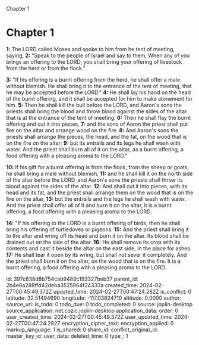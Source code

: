 Chapter 1

# Chapter 1

**1:** The LORD called Moses and spoke to him from he tent of meeting, saying,
**2:** "Speak to the people of Israel and say to them, When any of you brings an offering to the LORD, you shall bring your offering of livestock from the herd or from the flock."

**3:** "If his offering is a burnt offering from the herd, he shall offer a male without blemish. He shall bring it to the entrance of the tent of meeting, that he may be accepted before the LORD."
**4:** He shall lay his hand on the head of the burnt offering, and it shall be accepted for him to make atonement for him.
**5:** Then he shall kill the bull before the LORD, and Aaron's sons the priests shall bring the blood and throw blood against the sides of the altar that is at the entrance of the tent of meeting.
**6:** Then he shall flay the burnt offering and cut it into pieces,
**7:** and the sons of Aaron the priest shall put fire on the altar and arrange wood on the fire.
**8:** And Aaron's sons the priests shall arrange the pieces, the head, and the fat, on the wood that is on the fire on the altar;
**9:** but its entrails and its legs he shall wash with water. And the priest shall burn all of it on the altar, as a burnt offering, a food offering with a pleasing aroma to the LORD."

**10:** If his gift for a burnt offering is from the flock, from the sheep or goats, he shall bring a male without blemish,
**11:** and he shall kill it on the north side of the altar before the LORD, and Aaron's sons the priests shall throw its blood against the sides of the altar.
**12:** And shall cut it into pieces, with its head and its fat, and the priest shall arrange them on the wood that is on the fire on the altar,
**13:** but the entrails and the legs he shall wash with water. And the priest shall offer all of it and burn it on the altar, it is a burnt offering, a food offering with a pleasing aroma to the LORD.

**14:** "If his offering to the LORD is a burnt offering of birds, then he shall bring his offering of turtledoves or pigeons.
**15:** And the priest shall bring it to the altar and wring off its head and burn it on the altar. Its blood shall be drained out on the side of the altar.
**16:** He shall remove its crop with its contents and cast it beside the altar on the east side, in the place for ashes.
**17:** He shall tear it open by its wring, but shall not sever it completely. And the priest shall burn it on the altar, on the wood that is on the fire. It is a burnt offering, a food offering with a pleasing aroma to the LORD.


id: 397c638d8b754cab9483c193327beb37
parent_id: 2b4e8a288ffd42deba3525964f24333a
created_time: 2024-02-27T00:45:49.372Z
updated_time: 2024-02-27T00:47:24.282Z
is_conflict: 0
latitude: 32.51494690
longitude: -117.03824710
altitude: 0.0000
author: 
source_url: 
is_todo: 0
todo_due: 0
todo_completed: 0
source: joplin-desktop
source_application: net.cozic.joplin-desktop
application_data: 
order: 0
user_created_time: 2024-02-27T00:45:49.372Z
user_updated_time: 2024-02-27T00:47:24.282Z
encryption_cipher_text: 
encryption_applied: 0
markup_language: 1
is_shared: 0
share_id: 
conflict_original_id: 
master_key_id: 
user_data: 
deleted_time: 0
type_: 1
